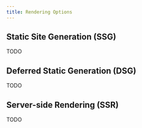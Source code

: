 ```yaml
---
title: Rendering Options
---
```


## Static Site Generation (SSG)

TODO

## Deferred Static Generation (DSG)

TODO

## Server-side Rendering (SSR)

TODO
